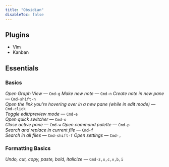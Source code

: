 ```yaml
---
title: "Obsidian"
disableToc: false
---
```


## Plugins
- Vim
- Kanban

## Essentials

### Basics

_Open Graph View_ — `Cmd-g`
_Make new note_ — `Cmd-n`
_Create note in new pane_ — `Cmd-shift-n`  
_Open the link you’re hovering over in a new pane (while in edit mode)_ — `Cmd-click`  
_Toggle edit/preview mode_ — `Cmd-e`  
_Open quick switcher_ — `Cmd-o`  
_Close active pane_ — `Cmd-w`
_Open command palette_ — `Cmd-p`  
_Search and replace in current file_ — `Cmd-f`  
_Search in all files_ — `Cmd-shift-f`
_Open settings_ — `Cmd-,`  

### Formatting Basics

_Undo, cut, copy, paste, bold, italicize_ — `Cmd-z,x,c,v,b,i`